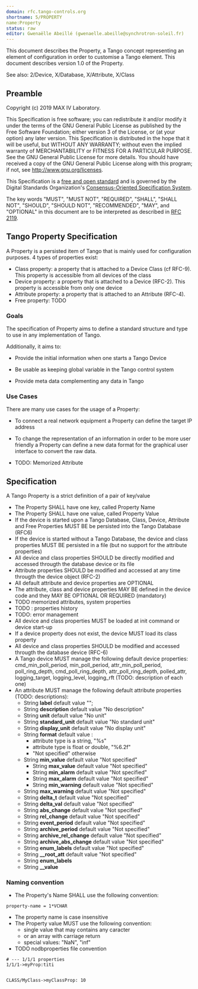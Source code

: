 ```yaml
---
domain: rfc.tango-controls.org
shortname: 5/PROPERTY
name:Property
status: raw
editor: Gwenaëlle Abeillé (gwenaelle.abeille@synchrotron-soleil.fr)
---
```


This document describes the Property,  a Tango concept representing an element of configuration in order to customise a Tango element. This document describes version 1.0 of the Property.

See also: 2/Device, X/Database, X/Attribute, X/Class

## Preamble

Copyright (c) 2019 MAX IV Laboratory.

This Specification is free software; you can redistribute it and/or modify it under the terms of the GNU General Public License as published by the Free Software Foundation; either version 3 of the License, or (at your option) any later version. This Specification is distributed in the hope that it will be useful, but WITHOUT ANY WARRANTY; without even the implied warranty of MERCHANTABILITY or FITNESS FOR A PARTICULAR PURPOSE. See the GNU General Public License for more details. You should have received a copy of the GNU General Public License along with this program; if not, see <http://www.gnu.org/licenses>.

This Specification is a [free and open standard](http://www.digistan.org/open-standard:definition) and is governed by the Digital Standards Organization's [Consensus-Oriented Specification System](http://www.digistan.org/spec:1/COSS).

The key words "MUST", "MUST NOT", "REQUIRED", "SHALL", "SHALL NOT", "SHOULD", "SHOULD NOT", "RECOMMENDED", "MAY", and "OPTIONAL" in this document are to be interpreted as described in [RFC 2119](http://tools.ietf.org/html/rfc2119).

## Tango Property Specification

 A Property is a persisted item of Tango that is mainly used for configuration purposes. 4 types of properties exist:

 *  Class property: a property that is attached to a Device Class (cf RFC-9). This property is accessible from all devices of the class
 *  Device property: a property that is attached to a Device (RFC-2). This property is accessible from only one device
 *  Attribute property: a property that is attached to an Attribute (RFC-4).
 *  Free property: TODO

### Goals

 The specification of Property aims to define a standard structure and type to use in any implementation of Tango.

Additionally, it aims to:

* Provide the initial information when one starts a Tango Device

* Be usable as keeping global variable in the Tango control system

* Provide meta data complementing any data in Tango


### Use Cases

There are many use cases for the usage of a Property:

* To connect a real network equipment a Property can define the target IP address

* To change the representation of an information in order to be more user friendly a Property can define a new data format for the graphical user interface to convert the raw data.

* TODO: Memorized Attribute


## Specification

A Tango Property is a strict definition of a pair of key/value
* The Property SHALL have one key, called Property Name
* The Property SHALL have one value, called Property Value
* If the device is started upon a Tango Database, Class, Device, Attribute and Free Properties MUST BE be persisted into the Tango Database (RFC6)
* If the device is started without a Tango Database, the device and class properties MUST BE persisted in a file (but no support for the attribute properties) 
* All device and class properties SHOULD be directly modified and accessed througth the database device or its file
* Attribute properties SHOULD be modified and accessed at any time througth the device object (RFC-2)
* All default attribute and device properties are OPTIONAL
* The attribute, class and device properties MAY BE defined in the device code and they MAY BE OPTIONAL OR REQUIRED (mandatory)
* TODO memorized attributes, system properties
* TODO : properties history
* TODO: error management
* All device and class properties MUST be loaded at init command or device start-up
* If a device property does not exist, the device MUST load its class property
* All device and class properties SHOULD be modified and accessed througth the database device (RFC-6)
* A Tango device MUST manage the following default device properties: cmd_min_poll_period, min_poll_period, attr_min_poll_period, poll_ring_depth, cmd_poll_ring_depth, attr_poll_ring_depth, polled_attr, logging_target, logging_level, logging_rft (TODO: description of each one)
* An attribute MUST manage the following default attribute properties (TODO: descriptions):
	 * String **label** default value "";
	 * String **description** default value  "No description"
	 * String **unit** default value "No unit"
	 * String **standard_unit** default value "No standard unit"
	 * String **display_unit** default value "No display unit"
	 * String **format** default value :
	   * attribute type is a string, "%s"
	   * attribute type is float or double, "%6.2f"
	   * "Not specified" otherwise
  	 * String **min_value** default value "Not specified"
         * String **max_value** default value  "Not specified"
         * String **min_alarm** default value "Not specified"
         * String **max_alarm** default value  "Not specified"
         * String **min_warning** default value  "Not specified"
  	 * String **max_warning** default value  "Not specified"
  	 * String **delta_t** default value  "Not specified"
  	 * String **delta_val** default value "Not specified"
	 * String **abs_change** default value "Not specified"
	 * String **rel_change** default value "Not specified"
	 * String **event_period** default value "Not specified"
	 * String **archive_period** default value "Not specified"
	 * String **archive_rel_change** default value "Not specified"
	 * String **archive_abs_change** default value "Not specified"
	 * String **enum_labels** default value "Not specified"
	 * String **__root_att** default value "Not specified"
	 * String **enum_labels**
	 * String **__value**


### Naming convention
* The Property's Name SHALL use the following convention:
``` ABNF
property-name = 1*VCHAR
```
* The property name is case insensitive
* The Property value MUST use the following convention:
  * single value that may contains any caracter
  * or an array with carriage return
  * special values: "NaN", "inf"
* TODO nodbproperties file convention		
```
# --- 1/1/1 properties
1/1/1->myProp:titi


CLASS/MyClass->myClassProp: 10
```
